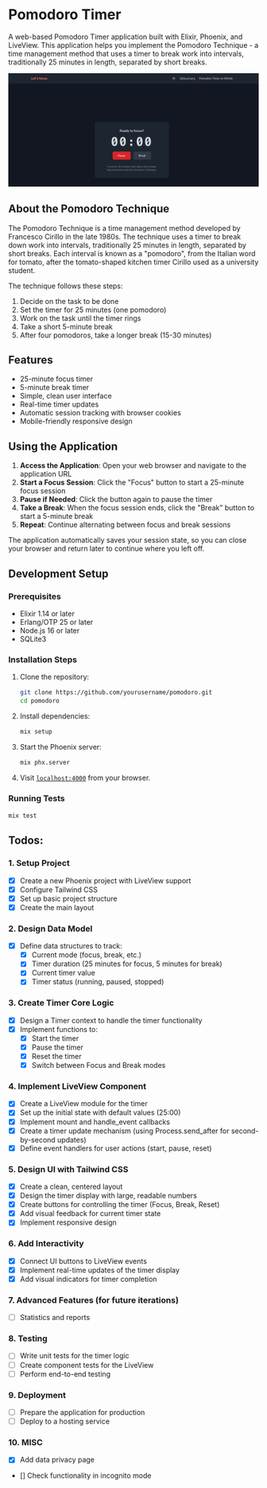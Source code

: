 # Pomodoro Timer

A web-based Pomodoro Timer application built with Elixir, Phoenix, and LiveView. This application helps you implement the Pomodoro Technique - a time management method that uses a timer to break work into intervals, traditionally 25 minutes in length, separated by short breaks.

![Pomodoro Timer](/priv/static/images/pomodoro_screenshot.png)

## About the Pomodoro Technique

The Pomodoro Technique is a time management method developed by Francesco Cirillo in the late 1980s. The technique uses a timer to break down work into intervals, traditionally 25 minutes in length, separated by short breaks. Each interval is known as a "pomodoro", from the Italian word for tomato, after the tomato-shaped kitchen timer Cirillo used as a university student.

The technique follows these steps:

1. Decide on the task to be done
2. Set the timer for 25 minutes (one pomodoro)
3. Work on the task until the timer rings
4. Take a short 5-minute break
5. After four pomodoros, take a longer break (15-30 minutes)

## Features

- 25-minute focus timer
- 5-minute break timer
- Simple, clean user interface
- Real-time timer updates
- Automatic session tracking with browser cookies
- Mobile-friendly responsive design

## Using the Application

1. **Access the Application**: Open your web browser and navigate to the application URL
2. **Start a Focus Session**: Click the "Focus" button to start a 25-minute focus session
3. **Pause if Needed**: Click the button again to pause the timer
4. **Take a Break**: When the focus session ends, click the "Break" button to start a 5-minute break
5. **Repeat**: Continue alternating between focus and break sessions

The application automatically saves your session state, so you can close your browser and return later to continue where you left off.

## Development Setup

### Prerequisites

- Elixir 1.14 or later
- Erlang/OTP 25 or later
- Node.js 16 or later
- SQLite3

### Installation Steps

1. Clone the repository:

   ```bash
   git clone https://github.com/yourusername/pomodoro.git
   cd pomodoro
   ```

2. Install dependencies:

   ```bash
   mix setup
   ```

3. Start the Phoenix server:

   ```bash
   mix phx.server
   ```

4. Visit [`localhost:4000`](http://localhost:4000) from your browser.

### Running Tests

```bash
mix test
```

## Todos:

### 1. Setup Project

- [x] Create a new Phoenix project with LiveView support
- [x] Configure Tailwind CSS
- [x] Set up basic project structure
- [x] Create the main layout

### 2. Design Data Model

- [x] Define data structures to track:
  - [x] Current mode (focus, break, etc.)
  - [x] Timer duration (25 minutes for focus, 5 minutes for break)
  - [x] Current timer value
  - [x] Timer status (running, paused, stopped)

### 3. Create Timer Core Logic

- [x] Design a Timer context to handle the timer functionality
- [x] Implement functions to:
  - [x] Start the timer
  - [x] Pause the timer
  - [x] Reset the timer
  - [x] Switch between Focus and Break modes

### 4. Implement LiveView Component

- [x] Create a LiveView module for the timer
- [x] Set up the initial state with default values (25:00)
- [x] Implement mount and handle_event callbacks
- [x] Create a timer update mechanism (using Process.send_after for second-by-second updates)
- [x] Define event handlers for user actions (start, pause, reset)

### 5. Design UI with Tailwind CSS

- [x] Create a clean, centered layout
- [x] Design the timer display with large, readable numbers
- [x] Create buttons for controlling the timer (Focus, Break, Reset)
- [x] Add visual feedback for current timer state
- [x] Implement responsive design

### 6. Add Interactivity

- [x] Connect UI buttons to LiveView events
- [x] Implement real-time updates of the timer display
- [x] Add visual indicators for timer completion

### 7. Advanced Features (for future iterations)

- [ ] Statistics and reports

### 8. Testing

- [ ] Write unit tests for the timer logic
- [ ] Create component tests for the LiveView
- [ ] Perform end-to-end testing

### 9. Deployment

- [ ] Prepare the application for production
- [ ] Deploy to a hosting service

### 10. MISC

- [x] Add data privacy page
- [] Check functionality in incognito mode
